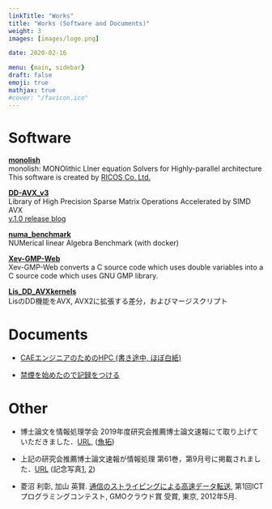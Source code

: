 ```yaml
---
linkTitle: "Works"
title: "Works (Software and Documents)"
weight: 3
images: [images/logo.png]

date: 2020-02-16

menu: {main, sidebar}
draft: false
emoji: true
mathjax: true
#cover: "/favicon.ico"
---
```


# Software
**[monolish][monolish]**\
    monolish: MONOlithic LIner equation Solvers for Highly-parallel architecture\
    This software is created by [RICOS Co. Ltd.](https://www.ricos.co.jp/)

**[DD-AVX\_v3][DDAVX3]**\
	Library of High Precision Sparse Matrix Operations Accelerated by SIMD AVX\
    [v.1.0 release blog](https://hishinuma-t.dev/posts/tools/dd-avx_v10/)

**[numa_benchmark][numa_bench]**\
    NUMerical linear Algebra Benchmark (with docker)

**[Xev-GMP-Web][Xev-GMP]**\
	Xev-GMP-Web converts a C source code which uses double variables into a C source code which uses GNU GMP library.

**[Lis_DD_AVXkernels][DDAVX1]**\
	LisのDD機能をAVX, AVX2に拡張する差分，およびマージスクリプト


[monolish]: https://github.com/ricosjp/monolish
[hpc4cae]: /HPC4CAE/index.html
[DDAVX1]: https://github.com/t-hishinuma/Lis_DD_AVXkernels
[DDAVX3]: https://github.com/t-hishinuma/DD-AVX_v3
[Xev-GMP]: http://xev.arch.is.tohoku.ac.jp/XevWeb/Xev-GMP-Web.html

# Documents

* [CAEエンジニアのためのHPC (書き途中, ほぼ白紙)][hpc4cae]

* [禁煙を始めたので記録をつける](/non-smoking/index.html)

# Other
* 博士論文を情報処理学会 2019年度研究会推薦博士論文速報にて取り上げていただきました．[URL][hakushi], ([魚拓][gyotaku])
* 上記の研究会推薦博士論文速報が情報処理 第61巻，第9月号に掲載されました．[URL][jouhou] (記念写真[1][pic2], [2][pic1])

* 菱沼 利彰, 加山 英賢. [通信のストライピングによる高速データ転送][ICT], 第1回ICTプログラミングコンテスト, GMOクラウド賞 受賞, 東京, 2012年5月. 

[ICT]: http://ictepc.jp/events/2011/110831_000113.php
[hakushi]: https://www.ipsj.or.jp/magazine/hakase/2019/HPC01.html
[jouhou]: https://ipsj.ixsq.nii.ac.jp/ej/?action=pages_view_main&active_action=repository_view_main_item_detail&item_id=206405&item_no=1&page_id=13&block_id=8
[gyotaku]: https://storage.googleapis.com/numa_blog/hakushi/SIMD%E6%BC%94%E7%AE%97%E3%82%92%E7%94%A8%E3%81%84%E3%81%9F%E9%AB%98%E7%B2%BE%E5%BA%A6%E7%96%8E%E8%A1%8C%E5%88%97%E8%A8%88%E7%AE%97%E3%82%BD%E3%83%95%E3%83%88%E3%82%A6%E3%82%A7%E3%82%A2%E3%81%AE%E9%AB%98%E9%80%9F%E5%8C%96-%E6%83%85%E5%A0%B1%E5%87%A6%E7%90%86%E5%AD%A6%E4%BC%9A.pdf
[pic1]: https://storage.googleapis.com/numa_blog/hakushi/IMG20200822113851.jpg
[pic2]: https://storage.googleapis.com/numa_blog/hakushi/IMG20200822113836.jpg
[numa_bench]:https://github.com/t-hishinuma/numa_benchmark
